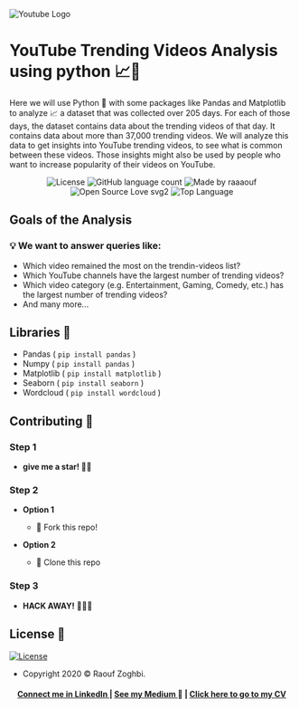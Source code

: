 ![Youtube Logo](https://servicesdirectory.withyoutube.com/static/images/logo.svg)

# YouTube Trending Videos Analysis using python 📈🐍

Here we will use Python 🐍 with some packages like Pandas and Matplotlib to analyze 📈 a dataset that was collected over 205 days. For each of those days, the dataset contains data about the trending videos of that day. It contains data about more than 37,000 trending videos. We will analyze this data to get insights into YouTube trending videos, to see what is common between these videos. Those insights might also be used by people who want to increase popularity of their videos on YouTube.


<p align="center">
  <img alt="License" src="https://img.shields.io/badge/license-MIT-%237159c1">
  

  <img alt="GitHub language count" src="https://img.shields.io/github/languages/count/raaaouf/YouTube-Trending-Videos-Analysis-python?color=%237159c1">
  

  <img alt="Made by raaaouf " src="https://img.shields.io/badge/made%20by-raaaouf-%237159c1">  
  
  
  <img alt="Open Source Love svg2" src="https://badges.frapsoft.com/os/v2/open-source.svg?v=103?color=%237159c1">
  

  <img alt="Top Language" src="https://img.shields.io/github/languages/top/raaaouf/YouTube-Trending-Videos-Analysis-python?color=%237159c1">
</p>


## Goals of the Analysis

### 💡 We want to answer queries like:

* Which video remained the most on the trendin-videos list?
* Which YouTube channels have the largest number of trending videos?
* Which video category (e.g. Entertainment, Gaming, Comedy, etc.) has the largest number of trending videos?
* And many more...

## Libraries 📙

* Pandas ( `pip install pandas` )
* Numpy ( `pip install pandas` )
* Matplotlib ( `pip install matplotlib` )
* Seaborn ( `pip install seaborn` )
* Wordcloud ( `pip install wordcloud` )




## Contributing 🙌
### Step 1
- **give me a star! 🌟**🌟 

### Step 2

- **Option 1**
    - 🍴 Fork this repo!

- **Option 2**
    - 👯 Clone this repo 
### Step 3
- **HACK AWAY!** 🔨🔨🔨


## License 📝

[![License](http://img.shields.io/:license-mit-blue.svg?style=flat-square)](http://badges.mit-license.org)
- Copyright 2020 © Raouf Zoghbi.

<h4 align="center">
<a href="http://linkedin.com/in/raoufzoghbi">Connect me in LinkedIn </a> | <a href="https://medium.com/@raaaaouf">See my Medium </a>👀 | <a href=" ">Click here to go to my CV</a>
</h4>
